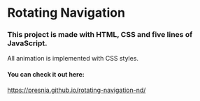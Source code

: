 # Rotating Navigation <br>

### This project is made with HTML, CSS and five lines of JavaScript. <br>

All animation is implemented with CSS styles.<br>

#### You can check it out here: <br>

https://presnia.github.io/rotating-navigation-nd/
